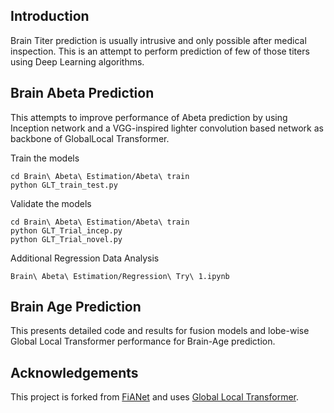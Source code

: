 ## Introduction
Brain Titer prediction is usually intrusive and only possible after medical inspection. This is an attempt to perform prediction of few of those titers using Deep Learning algorithms. 

## Brain Abeta Prediction
This attempts to improve performance of Abeta prediction by using Inception network and a VGG-inspired lighter convolution based network as backbone of GlobalLocal Transformer.

Train the models
```
cd Brain\ Abeta\ Estimation/Abeta\ train
python GLT_train_test.py
```

Validate the models
```
cd Brain\ Abeta\ Estimation/Abeta\ train
python GLT_Trial_incep.py
python GLT_Trial_novel.py
```

Additional Regression Data Analysis
```
Brain\ Abeta\ Estimation/Regression\ Try\ 1.ipynb
```

## Brain Age Prediction

This presents detailed code and results for fusion models and lobe-wise Global Local Transformer performance for Brain-Age prediction.







## Acknowledgements

This project is forked from [FiANet](https://github.com/shengfly/FiAnet) and uses [Global Local Transformer](https://github.com/shengfly/global-local-transformer).
